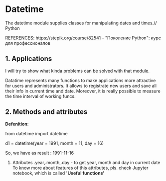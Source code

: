 # Datetime
The datetime module supplies classes for manipulating dates and times.// Python

REFERENCES: https://stepik.org/course/82541 - "Поколение Python": курс для профессионалов

## 1. Applications

I will try to show what kinda problems can be solved with that module. 

Datatime represents many functions to make applications more attractive for users and administrators. It allows to registrate new users and save all their info in current time and date. Moreover, it is really possible to measure the time interval of working funcs.

## 2. Methods and attributes

**Defenition**:

from datetime import datetime

d1 = datetime(year = 1991, month = 11, day = 16)

So, we have as result : 1991-11-16

1. Attributes
   .year,.month,.day - to get year, month and day in current date
   To know more about features of this attributes, pls. check Jupyter notebook, which is called **'Useful functions'**
